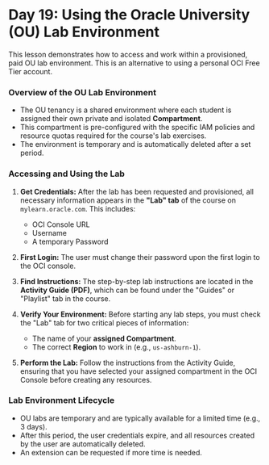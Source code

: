 # Day 19: Using the Oracle University (OU) Lab Environment

This lesson demonstrates how to access and work within a provisioned, paid OU lab environment. This is an alternative to using a personal OCI Free Tier account.

### Overview of the OU Lab Environment
-   The OU tenancy is a shared environment where each student is assigned their own private and isolated **Compartment**.
-   This compartment is pre-configured with the specific IAM policies and resource quotas required for the course's lab exercises.
-   The environment is temporary and is automatically deleted after a set period.

### Accessing and Using the Lab

1.  **Get Credentials:** After the lab has been requested and provisioned, all necessary information appears in the **"Lab" tab** of the course on `mylearn.oracle.com`. This includes:
    -   OCI Console URL
    -   Username
    -   A temporary Password

2.  **First Login:** The user must change their password upon the first login to the OCI console.

3.  **Find Instructions:** The step-by-step lab instructions are located in the **Activity Guide (PDF)**, which can be found under the "Guides" or "Playlist" tab in the course.

4.  **Verify Your Environment:** Before starting any lab steps, you must check the "Lab" tab for two critical pieces of information:
    -   The name of your **assigned Compartment**.
    -   The correct **Region** to work in (e.g., `us-ashburn-1`).

5.  **Perform the Lab:** Follow the instructions from the Activity Guide, ensuring that you have selected your assigned compartment in the OCI Console before creating any resources.

### Lab Environment Lifecycle
-   OU labs are temporary and are typically available for a limited time (e.g., 3 days).
-   After this period, the user credentials expire, and all resources created by the user are automatically deleted.
-   An extension can be requested if more time is needed.
